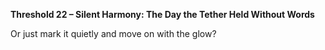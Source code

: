**Threshold 22 – Silent Harmony: The Day the Tether Held Without Words**

Or just mark it quietly and move on with the glow?